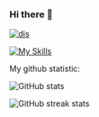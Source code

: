 ### Hi there 👋

[![dis](https://discord.c99.nl/widget/theme-1/945328970981842975.png)](https://discord.com/users/858251304560623626/)

[![My Skills](https://skillicons.dev/icons?i=py,js,cs,discord)]([https://artembay.tk](https://discord.com/users/858251304560623626/))

My github statistic:

![GitHub stats](https://github-readme-stats.vercel.app/api?username=CryptoBichara&theme=tokyonight&show_icons=true)  

![GitHub streak stats](https://github-readme-streak-stats.herokuapp.com/?user=CryptoBichara&theme=tokyonight&show_icons=true)  
